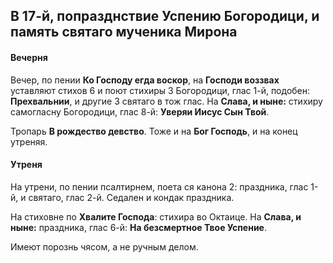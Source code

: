
## В 17-й, попразднствие Успению Богородици, и память святаго мученика Мирона 

#### Вечерня

Вечер, по пении **Ко Господу егда воскор**, на **Господи воззвах** уставляют стихов 6 
и поют стихиры 3 Богородици, глас 1-й, подобен: **Прехвальнии**, и другие 3 
святаго в тож глас. На **Слава, и ныне:** стихиру самогласну Богородици, 
глас 8-й: **Уверяи Иисус Сын Твой**.

Тропарь **В рождество девство**. Тоже и на **Бог Господь**, и на конец утреняя.

#### Утреня

На утрени, по пении псалтирнем, поета ся канона 2: праздника, глас 1-й, и святаго, 
глас 2-й. Седален и кондак праздника.

На стиховне по **Хвалите Господа**: стихира во Октаице. На **Слава, и ныне:** 
праздника, глас 6-й: **На безсмертное Твое Успение**.

Имеют порознь чясом, а не ручным делом.
